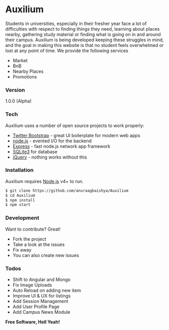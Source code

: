 # Auxilium

Students in universities, especially in their fresher year face a lot of difficulties with respect to finding things they need, learning about places nearby, gathering study material or finding what is going on in and around their campus. Auxilium is being developed keeping these struggles in mind, and the goal in making this website is that no student feels overwhelmed or lost at any point of time. We provide the following services

  - Market
  - BnB
  - Nearby Places
  - Promotions

### Version
1.0.0 (Alpha)

### Tech

Auxilium uses a number of open source projects to work properly:

* [Twitter Bootstrap] - great UI boilerplate for modern web apps
* [node.js] - evented I/O for the backend
* [Express] - fast node.js network app framework 
* [SQLite3](https://sqlite.org/) for database
* [jQuery] - nothing works without this

### Installation

Auxilium requires [Node.js](https://nodejs.org/) v4+ to run.

```sh
$ git clone https://github.com/anuraagbaishya/Auxilium 
$ cd Auxilium
$ npm install
$ npm start
```

### Development

Want to contribute? Great!

* Fork the project
* Take a look at the issues
* Fix away
* You can also create new issues

### Todos

 - Shift to Angular and Mongo
 - Fix Image Uploads
 - Auto Reload on adding new item
 - Improve UI & UX for listings
 - Add Session Management
 - Add User Profile Page
 - Add Campus News Module

**Free Software, Hell Yeah!**

[//]: # (These are reference links used in the body of this note and get stripped out when the markdown processor does its job. There is no need to format nicely because it shouldn't be seen. Thanks SO - http://stackoverflow.com/questions/4823468/store-comments-in-markdown-syntax)

   [node.js]: <http://nodejs.org>
   [Twitter Bootstrap]: <http://twitter.github.com/bootstrap/>
   [jQuery]: <http://jquery.com>
   [express]: <http://expressjs.com>
   [git-repo-url]: <https://github.com/anuraag-baishya/Auxilium>
